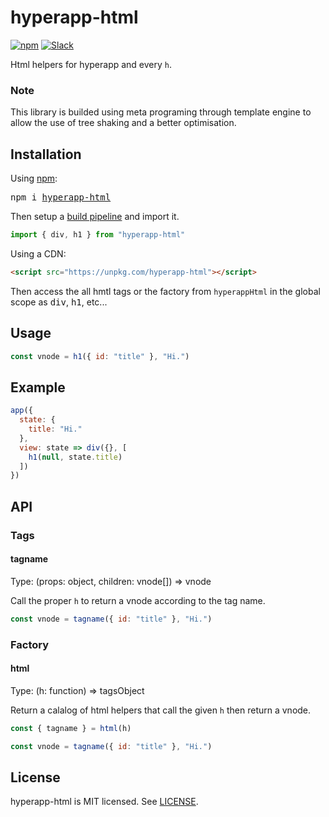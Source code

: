 # hyperapp-html
[![npm](https://img.shields.io/npm/v/hyperapp-html.svg)](https://www.npmjs.org/package/hyperapp-html)
[![Slack](https://hyperappjs.herokuapp.com/badge.svg)](https://hyperappjs.herokuapp.com "Join us")

Html helpers for hyperapp and every `h`.

### Note
This library is builded using meta programing through template engine to allow the use of tree shaking and a better optimisation.

## Installation

Using [npm](https://npmjs.com):

<pre>
npm i <a href="https://www.npmjs.com/package/hyperapp-html">hyperapp-html</a>
</pre>

Then setup a [build pipeline](https://github.com/hyperapp/hyperapp/blob/master/docs/getting-started.md#build-pipeline) and import it.

```jsx
import { div, h1 } from "hyperapp-html"
```

Using a CDN:

```html
<script src="https://unpkg.com/hyperapp-html"></script>
```

Then access the all hmtl tags or the factory from `hyperappHtml` in the global scope as <samp>div</samp>, <samp>h1</samp>, etc...

## Usage

```jsx
const vnode = h1({ id: "title" }, "Hi.")
```

## Example

<!-- [Try it online](PLEASE ADD A LIVE PLAYGROUND) -->

```jsx
app({
  state: {
    title: "Hi."
  },
  view: state => div({}, [
    h1(null, state.title)
  ])
})
```

## API

### Tags
#### tagname

Type: (props: object, children: vnode[]) => vnode

Call the proper `h` to return a vnode according to the tag name.

```jsx
const vnode = tagname({ id: "title" }, "Hi.")
```

### Factory
#### html

Type: (h: function) => tagsObject

Return a calalog of html helpers that call the given `h` then return a vnode.

```jsx
const { tagname } = html(h)

const vnode = tagname({ id: "title" }, "Hi.")
```

## License

hyperapp-html is MIT licensed. See [LICENSE](LICENSE.md).
